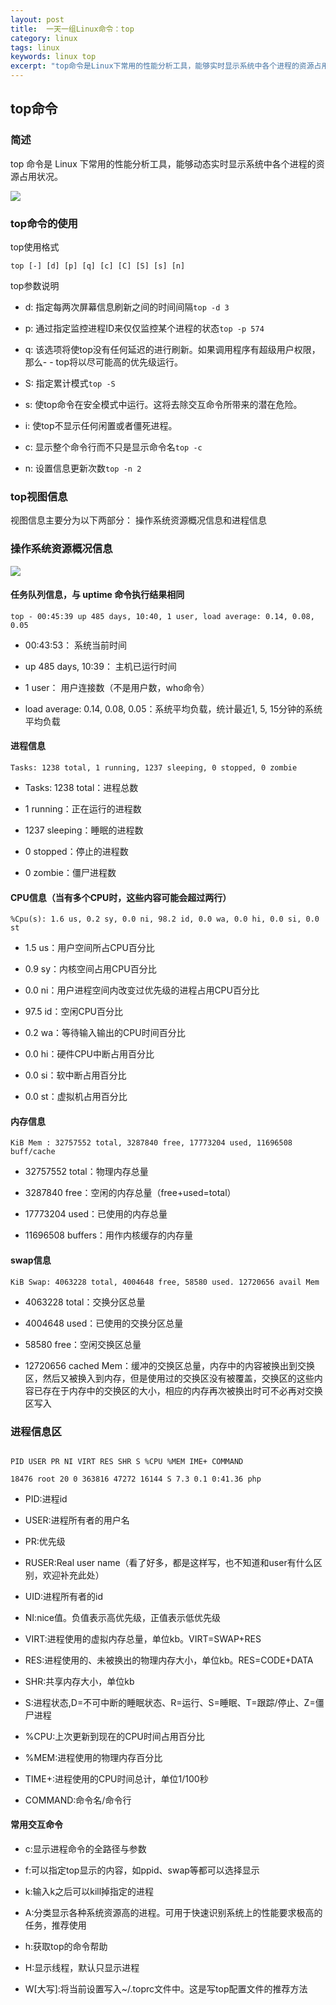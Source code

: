 ```yaml
---
layout: post
title:  一天一组Linux命令：top
category: linux 
tags: linux 
keywords: linux top
excerpt: "top命令是Linux下常用的性能分析工具，能够实时显示系统中各个进程的资源占用状况，类似于Windows的任务管理器。"
---
```


## top命令

### 简述

top 命令是 Linux 下常用的性能分析工具，能够动态实时显示系统中各个进程的资源占用状况。

![](https://static.studytime.xin/image/articles/spring-boot20191101004234.png)

### top命令的使用

top使用格式

`top [-] [d] [p] [q] [c] [C] [S] [s] [n]`

top参数说明

- d: 指定每两次屏幕信息刷新之间的时间间隔`top -d 3`

- p: 通过指定监控进程ID来仅仅监控某个进程的状态`top -p 574`

- q: 该选项将使top没有任何延迟的进行刷新。如果调用程序有超级用户权限，那么- - top将以尽可能高的优先级运行。

- S: 指定累计模式`top -S`

- s: 使top命令在安全模式中运行。这将去除交互命令所带来的潜在危险。

- i: 使top不显示任何闲置或者僵死进程。

- c: 显示整个命令行而不只是显示命令名`top -c`

- n: 设置信息更新次数`top -n 2`

### top视图信息

视图信息主要分为以下两部分： 操作系统资源概况信息和进程信息

### 操作系统资源概况信息

![](https://static.studytime.xin/image/articles/spring-boot20191101004510.png)

#### 任务队列信息，与 uptime 命令执行结果相同

`top - 00:45:39 up 485 days, 10:40, 1 user, load average: 0.14, 0.08, 0.05`

- 00:43:53： 系统当前时间

- up 485 days, 10:39： 主机已运行时间

- 1 user： 用户连接数（不是用户数，who命令）

- load average: 0.14, 0.08, 0.05：系统平均负载，统计最近1, 5, 15分钟的系统平均负载

#### 进程信息

`Tasks: 1238 total, 1 running, 1237 sleeping, 0 stopped, 0 zombie`

- Tasks: 1238 total：进程总数

- 1 running：正在运行的进程数

- 1237 sleeping：睡眠的进程数

- 0 stopped：停止的进程数

- 0 zombie：僵尸进程数

#### CPU信息（当有多个CPU时，这些内容可能会超过两行）

`%Cpu(s): 1.6 us, 0.2 sy, 0.0 ni, 98.2 id, 0.0 wa, 0.0 hi, 0.0 si, 0.0 st`

- 1.5 us：用户空间所占CPU百分比

- 0.9 sy：内核空间占用CPU百分比

- 0.0 ni：用户进程空间内改变过优先级的进程占用CPU百分比

- 97.5 id：空闲CPU百分比

- 0.2 wa：等待输入输出的CPU时间百分比

- 0.0 hi：硬件CPU中断占用百分比

- 0.0 si：软中断占用百分比

- 0.0 st：虚拟机占用百分比

#### 内存信息

`KiB Mem : 32757552 total, 3287840 free, 17773204 used, 11696508 buff/cache`

- 32757552 total：物理内存总量

- 3287840 free：空闲的内存总量（free+used=total）

- 17773204 used：已使用的内存总量

- 11696508 buffers：用作内核缓存的内存量

#### swap信息

`KiB Swap: 4063228 total, 4004648 free, 58580 used. 12720656 avail Mem`

- 4063228 total：交换分区总量

- 4004648 used：已使用的交换分区总量

- 58580 free：空闲交换区总量

- 12720656 cached Mem：缓冲的交换区总量，内存中的内容被换出到交换区，然后又被换入到内存，但是使用过的交换区没有被覆盖，交换区的这些内容已存在于内存中的交换区的大小，相应的内存再次被换出时可不必再对交换区写入

### 进程信息区

```

PID USER PR NI VIRT RES SHR S %CPU %MEM IME+ COMMAND

18476 root 20 0 363816 47272 16144 S 7.3 0.1 0:41.36 php

```

- PID:进程id

- USER:进程所有者的用户名

- PR:优先级

- RUSER:Real user name（看了好多，都是这样写，也不知道和user有什么区别，欢迎补充此处）

- UID:进程所有者的id

- NI:nice值。负值表示高优先级，正值表示低优先级

- VIRT:进程使用的虚拟内存总量，单位kb。VIRT=SWAP+RES

- RES:进程使用的、未被换出的物理内存大小，单位kb。RES=CODE+DATA

- SHR:共享内存大小，单位kb

- S:进程状态,D=不可中断的睡眠状态、R=运行、S=睡眠、T=跟踪/停止、Z=僵尸进程

- %CPU:上次更新到现在的CPU时间占用百分比

- %MEM:进程使用的物理内存百分比

- TIME+:进程使用的CPU时间总计，单位1/100秒

- COMMAND:命令名/命令行

#### 常用交互命令

- c:显示进程命令的全路径与参数

- f:可以指定top显示的内容，如ppid、swap等都可以选择显示

- k:输入k之后可以kill掉指定的进程

- A:分类显示各种系统资源高的进程。可用于快速识别系统上的性能要求极高的任务，推荐使用

- h:获取top的命令帮助

- H:显示线程，默认只显示进程

- W[大写]:将当前设置写入~/.toprc文件中。这是写top配置文件的推荐方法
